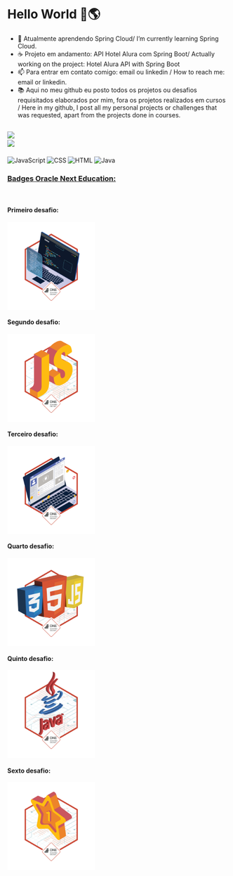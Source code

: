 <h1> Hello World 👋🌎 </h1>

- 🌱 Atualmente aprendendo Spring Cloud/ I’m currently learning Spring Cloud.
- ☕ Projeto em andamento: API Hotel Alura com Spring Boot/ Actually working on the project: Hotel Alura API with Spring Boot
- 📫 Para entrar em contato comigo: email ou linkedin / How to reach me: email or linkedin.
- 📚 Aqui no meu github eu posto todos os projetos ou desafios requisitados elaborados por mim, fora os projetos realizados em cursos / Here in my github, I post all my personal projects or challenges that was requested, apart from the projects done in courses. 

##

<div>
  <a href="https://www.linkedin.com/in/menezesguilherme/">
  <img height = "160em" src="https://github-readme-stats.vercel.app/api?username=guipmenezes&show-icons=true&theme=dark&include_all_commits=true&count_private=true"/>
  <br>
  <img height = "160em" src="https://github-readme-stats.vercel.app/api/top-langs/?username=guipmenezes&layout=compact&langs_count=16&theme=dark"/>
</div>   
  
<div style="display: inline-block"><br>
  <img align="center" alt="JavaScript" heigth="30" width="40" src="https://cdn.jsdelivr.net/gh/devicons/devicon/icons/javascript/javascript-original.svg"/>
  <img align="center" alt="CSS" heigth="50" width="50" src="https://cdn.jsdelivr.net/gh/devicons/devicon/icons/css3/css3-original-wordmark.svg"/>
  <img align="center" alt="HTML" heigth="50" width="50" src="https://cdn.jsdelivr.net/gh/devicons/devicon/icons/html5/html5-original-wordmark.svg"/>
  <img align="center" alt="Java" height="50" width="50" src="https://cdn.jsdelivr.net/gh/devicons/devicon/icons/java/java-original-wordmark.svg" />
  </div>
  
  <h3>Badges Oracle Next Education:</h3>
<div style="display: inline-block"><br>
  <h4>Primeiro desafio:</h4>
  <img height="200em" width="200em" align="center" src="badge-sprint1.png"/>

  <h4>Segundo desafio:</h4>
  <img height="200em" width="200em" align="center" src="badge-sprint2.png"/>

  <h4>Terceiro desafio:</h4>
  <img heigth="200em" width="200em" align="center" src="badge-sprint-frontend.png"/>

  <h4>Quarto desafio:</h4>
  <img heigth="200em" width="200em" align="center" src="badge-sprint-ecommerce-alurageek.png"/>

  <h4>Quinto desafio:</h4>
  <img heigth="200em" width="200em" align="center" src="badge-java-sprint-1.png"/>

  <h4>Sexto desafio:</h4>
  <img height="200em" width="200em" align="center" src="badge-java-sprint-2.png"/>
</div>
